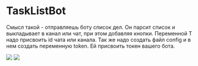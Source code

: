 # TaskListBot

Смысл такой - отправляешь боту список дел. Он парсит список и выкладывает в канал или чат, при этом добавляя кнопки.
Переменной Т надо присвоить id чата или канала.
Так же надо создать файл config и в нем создать переменную token. Ей присвоить токен вашего бота.

![](https://s8.hostingkartinok.com/uploads/images/2019/03/24c1eb20fe11e9bf89ff9e97243fc0ef.jpg)
![](https://s8.hostingkartinok.com/uploads/images/2019/03/7cb38fd0339d28a0696974bf5ededeb8.jpg)
